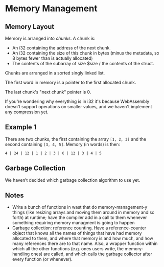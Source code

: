 # Memory Management
## Memory Layout
Memory is arranged into *chunks*. A chunk is:

* An i32 containing the address of the next chunk.
* An i32 containing the size of this chunk in bytes (minus the metadata, so 8 bytes fewer than is actually allocated)
* The contents of the subarray of size $size / the contents of the struct.

Chunks are arranged in a sorted singly linked list.

The first word in memory is a pointer to the first allocated chunk.

The last chunk's "next chunk" pointer is 0.

If you're wondering why everything is in i32 it's because WebAssembly doesn't support operations on smaller values, and we haven't implement any compression yet.

## Example 1
There are two chunks, the first containing the array `[1, 2, 3]` and the second containing `[3, 4, 5]`. Memory (in words) is then:

    4 | 24 | 12 | 1 | 2 | 3 | 0 | 12 | 3 | 4 | 5

## Garbage Collection
We haven't decided which garbage collection algorithm to use yet.


## Notes
* Write a bunch of functions in wast that do memory-management-y things (like resizing arrays and moving them around in
memory and so forth) at runtime; have the compiler add in a call to them whenever something requiring memory managment
is going to happen
* Garbage collection: reference counting. Have a reference-counter object that knows all the names of things that have
had memory allocated to them, and where that memory is and how much, and how many references there are to that name.
Also, a wrapper function within which all the other functions (e.g. ones users write, the memory-handling ones) are
called, and which calls the garbage collector after every function (or whenever).
